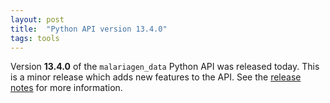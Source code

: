 ```yaml
---
layout: post
title:  "Python API version 13.4.0"
tags: tools
---
```


Version <strong>13.4.0</strong> of the `malariagen_data` Python API was
released today. This is a minor release which adds new features to the
API. See the [release
notes](https://github.com/malariagen/malariagen-data-python/releases/tag/v13.4.0)
for more information.
